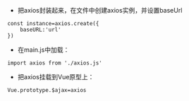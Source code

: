 - 把axios封装起来，在文件中创建axios实例，并设置baseUrl
```
const instance=axios.create({
    baseURL:'url'
})
```
- 在main.js中加载：
```
import axios from './axios.js'
```
- 把axios挂载到Vue原型上：
```
Vue.prototype.$ajax=axios
```
